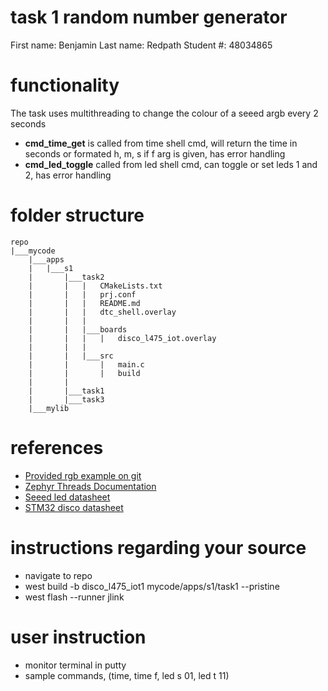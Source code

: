 # task 1 random number generator

First name: Benjamin
Last name: Redpath
Student #: 48034865

# functionality

The task uses multithreading to change the colour of a seeed argb every 2 seconds  
- **cmd_time_get**
    is called from time shell cmd, will return the time in seconds or formated h, m, s if f arg is given, has error handling
- **cmd_led_toggle**
    called from led shell cmd, can toggle or set leds 1 and 2, has error handling 

# folder structure 
```
repo
|___mycode
    |___apps
    |   |___s1
    |       |___task2
    |       |   |   CMakeLists.txt
    |       |   |   prj.conf
    |       |   |   README.md
    |       |   |   dtc_shell.overlay
    |       |   |
    |       |   |___boards
    |       |   |   |   disco_l475_iot.overlay
    |       |   |
    |       |   |___src
    |       |       |   main.c
    |       |       |   build
    |       |
    |       |___task1
    |       |___task3
    |___mylib
```

# references
- [Provided rgb example on git](https://github.com/Seeed-Studio/Grove_Chainable_RGB_LED/blob/master/ChainableLED.cpp#L109)
- [Zephyr Threads Documentation](https://docs.zephyrproject.org/latest/kernel/services/threads/index.html)
- [Seeed led datasheet](https://files.seeedstudio.com/wiki/Grove-Chainable_RGB_LED/res/P9813_datasheet.pdf)
- [STM32 disco datasheet](https://www.st.com/resource/en/user_manual/um2153-discovery-kit-for-iot-node-multichannel-communication-with-stm32l4-stmicroelectronics.pdf)

# instructions regarding your source
- navigate to repo
- west build -b disco_l475_iot1 mycode/apps/s1/task1 --pristine
- west flash --runner jlink

# user instruction
- monitor terminal in putty
- sample commands, (time, time f, led s 01, led t 11)